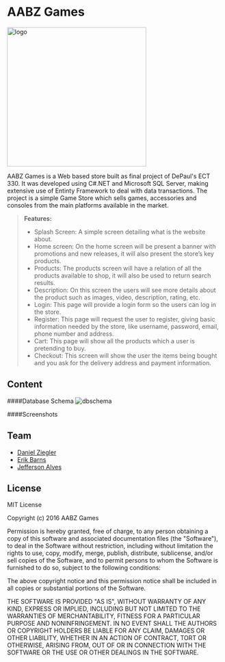 # AABZ Games

<img width="325" alt="logo" src="https://cloud.githubusercontent.com/assets/7515790/14262609/005dd30c-fa7c-11e5-9ea0-5715bc348cef.png">

AABZ Games is a Web based store built as final project of DePaul's ECT 330. It was developed using C#.NET and Microsoft SQL Server, making extensive use of Entinty Framework to deal with data transactions. The project is a simple Game Store which sells games, accessories and consoles from the main platforms available in the market. 


> **Features:**
> - Splash Screen: A simple screen detailing what is the website about.
> - Home screen: On the home screen will be present a banner with promotions and new releases, it will also present the store’s key products.
> - Products: The products screen will have a relation of all the products available to shop, it will also be used to return search results.
> - Description: On this screen the users will see more details about the product such as images, video, description, rating, etc.
> - Login: This page will provide a login form so the users can log in the store.
> - Register: This page will request the user to register, giving basic information needed by the store, like username, password, email, phone number and address.
> - Cart: This page will show all the products which a user is pretending to buy.
> - Checkout: This screen will show the user the items being bought and you ask for the delivery address and payment information.

Content
-------------
####Database Schema
![dbschema](https://cloud.githubusercontent.com/assets/7515790/14262608/0057e500-fa7c-11e5-8ae8-12baebfba7e9.png)

####Screenshots


Team
-------------
- [Daniel Ziegler](https://github.com/movezig5)
- [Erik Barns](https://github.com/ebarns)
- [Jefferson Alves](https://www.linkedin.com/in/jeffersoanlvess)


License
-------------
MIT License

Copyright (c) 2016 AABZ Games

Permission is hereby granted, free of charge, to any person obtaining a copy
of this software and associated documentation files (the "Software"), to deal
in the Software without restriction, including without limitation the rights
to use, copy, modify, merge, publish, distribute, sublicense, and/or sell
copies of the Software, and to permit persons to whom the Software is
furnished to do so, subject to the following conditions:

The above copyright notice and this permission notice shall be included in all
copies or substantial portions of the Software.

THE SOFTWARE IS PROVIDED "AS IS", WITHOUT WARRANTY OF ANY KIND, EXPRESS OR
IMPLIED, INCLUDING BUT NOT LIMITED TO THE WARRANTIES OF MERCHANTABILITY,
FITNESS FOR A PARTICULAR PURPOSE AND NONINFRINGEMENT. IN NO EVENT SHALL THE
AUTHORS OR COPYRIGHT HOLDERS BE LIABLE FOR ANY CLAIM, DAMAGES OR OTHER
LIABILITY, WHETHER IN AN ACTION OF CONTRACT, TORT OR OTHERWISE, ARISING FROM,
OUT OF OR IN CONNECTION WITH THE SOFTWARE OR THE USE OR OTHER DEALINGS IN THE
SOFTWARE.



